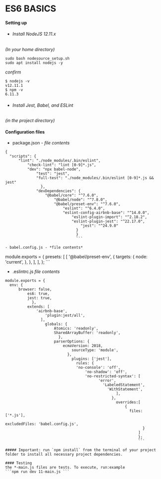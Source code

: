 # ES6 BASICS

#### Setting up
- ###### Install NodeJS 12.11.x
*(In your home directory)*
``` curl -sL https://deb.nodesource.com/setup_12.x -o nodesource_setup.sh
sudo bash nodesource_setup.sh
sudo apt install nodejs -y
```
*confirm*
```
$ nodejs -v
v12.11.1
$ npm -v
6.11.3
```

- ###### Install Jest, Babel, and ESLint
*(in the project directory)*

#### Configuration files
- package.json - *file contents*

```
{
  "scripts": {
      "lint": "./node_modules/.bin/eslint",
          "check-lint": "lint [0-9]*.js",
	      "dev": "npx babel-node",
	          "test": "jest",
		      "full-test": "./node_modules/.bin/eslint [0-9]*.js && jest"
		        },
			  "devDependencies": {
			      "@babel/core": "^7.6.0",
			          "@babel/node": "^7.8.0",
				      "@babel/preset-env": "^7.6.0",
				          "eslint": "^6.4.0",
					      "eslint-config-airbnb-base": "^14.0.0",
					          "eslint-plugin-import": "^2.18.2",
						      "eslint-plugin-jest": "^22.17.0",
						          "jest": "^24.9.0"
							    }
							    }
							    ```

- babel.config.js - *file contents*
```
module.exports = {
  presets: [
      [
            '@babel/preset-env',
	          {
		          targets: {
			            node: 'current',
				            },
					          },
						      ],
						        ],
							};
							```

- .eslintrc.js *file contents*
```
module.exports = {
  env: {
      browser: false,
          es6: true,
	      jest: true,
	        },
		  extends: [
		      'airbnb-base',
		          'plugin:jest/all',
			    ],
			      globals: {
			          Atomics: 'readonly',
				      SharedArrayBuffer: 'readonly',
				        },
					  parserOptions: {
					      ecmaVersion: 2018,
					          sourceType: 'module',
						    },
						      plugins: ['jest'],
						        rules: {
							    'no-console': 'off',
							        'no-shadow': 'off',
								    'no-restricted-syntax': [
								          'error',
									        'LabeledStatement',
										      'WithStatement',
										          ],
											    },
											      overrides:[
											          {
												        files: ['*.js'],
													      excludedFiles: 'babel.config.js',
													          }
														    ]
														    };
														    ```

##### Important: run `npm install` from the terminal of your project folder to install all necessary project dependencies.

#### Testing
the *-main.js files are tests. To execute, run:example
```npm run dev 11-main.js ``` 